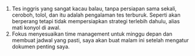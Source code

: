 1. Tes inggris yang sangat kacau balau, tanpa persiapan sama sekali, ceroboh, tolol, dan itu adalah pengalaman tes terburuk. Seperti akan berperang tetapi tidak mempersiapkan strategi terlebih dahulu, alias mati konyol di awal.
2. Fokus menyesuaikan time management untuk minggu depan dan membuat jadwal yang pasti, saya akan buat malam ini setelah mengatur dokumen penting saya.
